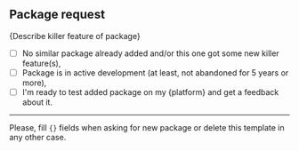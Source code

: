 Package request
---
{Describe killer feature of package}

- [ ] No similar package already added and/or this one got some new killer feature(s),
- [ ] Package is in active development (at least, not abandoned for 5 years or more),
- [ ] I'm ready to test added package on my {platform} and get a feedback about it.

---
Please, fill `{}` fields when asking for new package or delete this template in any other case.
